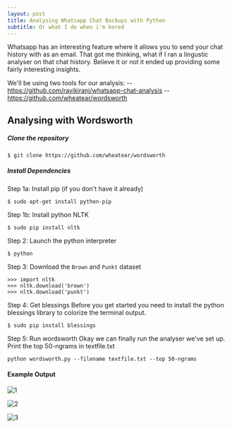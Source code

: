 ```yaml
---
layout: post
title: Analysing Whatsapp Chat Backups with Python
subtitle: Or what I do when i'm bored
---
```


Whatsapp has an interesting feature where it allows you to send your chat history with as an email. That got me thinking, what if I ran a lingustic analyser on that chat history. Believe it or not it ended up providing some fairly interesting insights.  
  

We'll be using two tools for our analysis:
-- https://github.com/ravikiranj/whatsapp-chat-analysis
-- https://github.com/wheatear/wordsworth

## Analysing with Wordsworth

	
##### Clone the repository
~~~
$ git clone https://github.com/wheatear/wordsworth
~~~

##### Install Dependencies 

Step 1a: Install pip (if you don't have it already)

~~~
$ sudo apt-get install python-pip
~~~

Step 1b: Install python NLTK

~~~
$ sudo pip install nltk
~~~

Step 2: Launch the python interpreter

~~~ 
$ python 
~~~

Step 3: Download the ```Brown``` and ```Punkt``` dataset


```
>>> import nltk
>>> nltk.download('brown')
>>> nltk.download('punkt')
```

Step 4: Get blessings 
  Before you get started you need to install the python blessings library to colorize the terminal output. 
	

```
$ sudo pip install blessings
```

Step 5: Run wordsworth
  Okay we can finally run the analyser we've set up.
  Print the top 50-ngrams in textfile.txt

~~~
python wordsworth.py --filename textfile.txt --top 50-ngrams
~~~

#### Example Output 
![1](https://github.com/wheatear/wordsworth/raw/master/screenshots/screenshot3.png?raw=true)

![2](https://github.com/wheatear/wordsworth/raw/master/screenshots/screenshot6.png?raw=true)
  
![3](https://github.com/wheatear/wordsworth/raw/master/screenshots/screenshot7.png?raw=true)
